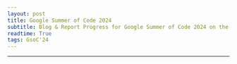 ```yaml
---
layout: post
title: Google Summer of Code 2024
subtitle: Blog & Report Progress for Google Summer of Code 2024 on the project of noWorkFlow
readtime: True
tags: GsoC'24
---
```


***
